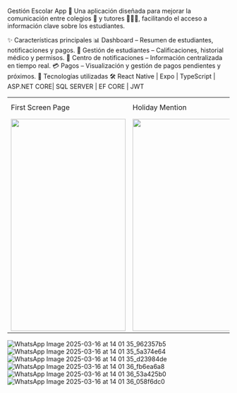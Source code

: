 Gestión Escolar App 📱
Una aplicación diseñada para mejorar la comunicación entre colegios 🏫 y tutores 👨‍👩‍👧, facilitando el acceso a información clave sobre los estudiantes.

✨ Características principales
📊 Dashboard – Resumen de estudiantes, notificaciones y pagos.
👦 Gestión de estudiantes – Calificaciones, historial médico y permisos.
🔔 Centro de notificaciones – Información centralizada en tiempo real.
💳 Pagos – Visualización y gestión de pagos pendientes y próximos.
🚀 Tecnologías utilizadas
🛠️ React Native | Expo | TypeScript | ASP.NET CORE| SQL SERVER | EF CORE | JWT

<table>
  <tr>
    <td>First Screen Page</td>
     <td>Holiday Mention</td>
     <td>Present day in purple and selected day in pink</td>
  </tr>
  <tr>
    <td><img src="https://github.com/user-attachments/assets/e31a790f-3fb7-462b-a719-e6ae6257fbcf" width=260 height=480></td>
    <td><img src="screenshots/Screenshot_1582745125.png" width=270 height=480></td>
    <td><img src="screenshots/Screenshot_1582745139.png" width=270 height=480></td>
  </tr>
 </table>
 
![WhatsApp Image 2025-03-16 at 14 01 35_962357b5](https://github.com/user-attachments/assets/e31a790f-3fb7-462b-a719-e6ae6257fbcf)
![WhatsApp Image 2025-03-16 at 14 01 35_5a374e64](https://github.com/user-attachments/assets/8cef447c-c3ea-4fe7-9fb7-c04dc2a3a56b)
![WhatsApp Image 2025-03-16 at 14 01 35_d23984de](https://github.com/user-attachments/assets/2f79f2f4-77ca-4666-ae1d-2f643910e3ac)
![WhatsApp Image 2025-03-16 at 14 01 36_fb6ea6a8](https://github.com/user-attachments/assets/b767646e-0f94-4730-8c27-e257c9cd7456)
![WhatsApp Image 2025-03-16 at 14 01 36_53a425b0](https://github.com/user-attachments/assets/ab016063-f929-4919-a200-52199656241d)
![WhatsApp Image 2025-03-16 at 14 01 36_058f6dc0](https://github.com/user-attachments/assets/e6565390-cc2c-4ec8-a055-6284c9ccbc53)


